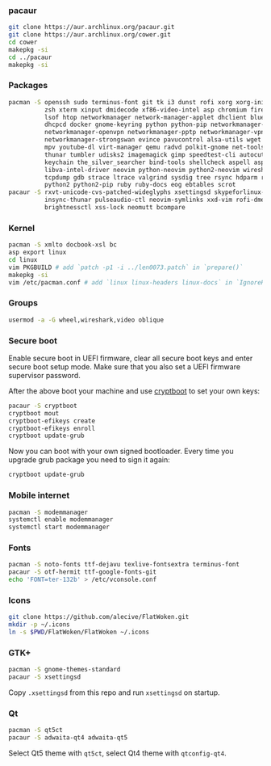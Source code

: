 ### pacaur

```bash
git clone https://aur.archlinux.org/pacaur.git
git clone https://aur.archlinux.org/cower.git
cd cower
makepkg -si
cd ../pacaur
makepkg -si
```

### Packages

```bash
pacman -S openssh sudo terminus-font git tk i3 dunst rofi xorg xorg-init xorg-apps \
          zsh xterm xinput dmidecode xf86-video-intel asp chromium firefox ffmpeg \
          lsof htop networkmanager network-manager-applet dhclient bluez dnsmasq \
          dhcpcd docker gnome-keyring python python-pip networkmanager-openconnect \
          networkmanager-openvpn networkmanager-pptp networkmanager-vpnc \
          networkmanager-strongswan evince pavucontrol alsa-utils wget aria2 feh \
          mpv youtube-dl virt-manager qemu radvd polkit-gnome net-tools ws p7zip \
          thunar tumbler udisks2 imagemagick gimp speedtest-cli autocutsel \
          keychain the_silver_searcher bind-tools shellcheck aspell aspell-en \
          libva-intel-driver neovim python-neovim python2-neovim wireshark-qt \
          tcpdump gdb strace ltrace valgrind sysdig tree rsync hdparm rfkill \
          python2 python2-pip ruby ruby-docs eog ebtables scrot
pacaur -S rxvt-unicode-cvs-patched-wideglyphs xsettingsd skypeforlinux-bin insync \
          insync-thunar pulseaudio-ctl neovim-symlinks xxd-vim rofi-dmenu \
          brightnessctl xss-lock neomutt bcompare
```

### Kernel

```bash
pacman -S xmlto docbook-xsl bc
asp export linux
cd linux
vim PKGBUILD # add `patch -p1 -i ../len0073.patch` in `prepare()`
makepkg -si
vim /etc/pacman.conf # add `linux linux-headers linux-docs` in `IgnorePkg`
```

### Groups

```bash
usermod -a -G wheel,wireshark,video oblique
```

### Secure boot

Enable secure boot in UEFI firmware, clear all secure boot keys and enter secure
boot setup mode. Make sure that you also set a UEFI firmware supervisor password.

After the above boot your machine and use [cryptboot] to set your own keys:

```bash
pacaur -S cryptboot
cryptboot mout
cryptboot-efikeys create
cryptboot-efikeys enroll
cryptboot update-grub
```

Now you can boot with your own signed bootloader. Every time you upgrade grub
package you need to sign it again:

```bash
cryptboot update-grub
```

### Mobile internet

```bash
pacman -S modemmanager
systemctl enable modemmanager
systemctl start modemmanager
```

### Fonts

```bash
pacman -S noto-fonts ttf-dejavu texlive-fontsextra terminus-font
pacaur -S otf-hermit ttf-google-fonts-git
echo 'FONT=ter-132b' > /etc/vconsole.conf
```

### Icons

```bash
git clone https://github.com/alecive/FlatWoken.git
mkdir -p ~/.icons
ln -s $PWD/FlatWoken/FlatWoken ~/.icons
```

### GTK+

```bash
pacman -S gnome-themes-standard
pacaur -S xsettingsd
```

Copy `.xsettingsd` from this repo and run `xsettingsd` on startup.

### Qt

```bash
pacman -S qt5ct
pacaur -S adwaita-qt4 adwaita-qt5
```

Select Qt5 theme with `qt5ct`, select Qt4 theme with `qtconfig-qt4`.


[cryptboot]: https://github.com/xmikos/cryptboot
